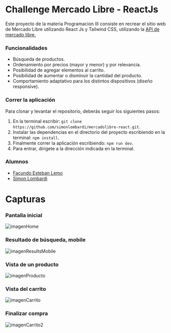 # Challenge Mercado Libre - ReactJs
Este proyecto de la materia Programacion III consiste en recrear el sitio web de Mercado Libre utilizando React Js y Tailwind CSS, utilizando la [API de mercado libre.](https://developers.mercadolibre.com.ar/es_ar/api-docs-es)

### Funcionalidades
- Búsqueda de productos.
- Ordenamiento por precios (mayor y menor) y por relevancia.
- Posibilidad de agregar elementos al carrito.
- Posibilidad de aumentar o disminuir la cantidad del producto.
- Comportamiento adaptativo para los distintos dispositivos (diseño responsive).

### Correr la aplicación
Para clonar y levantar el repositorio, deberás seguir los siguientes pasos:

1. En la terminal escribir: `git clone https://github.com/simonlombardi/mercadolibre-react.git`.
2. Instalar las dependencias en el directorio del proyecto escribiendo en la terminal: `npm install`.
3. Finalmente correr la aplicación escribiendo: `npm run dev`.
4. Para entrar, dirígete a la dirección indicada en la terminal.

### Alumnos
- [Facundo Esteban Lemo](https://github.com/FacuLemo)
- [Simon Lombardi](https://github.com/simonlombardi)


# Capturas
### Pantalla inicial
![imagenHome](https://github.com/simonlombardi/mercadolibre-react/assets/93365238/d1ec53c7-9431-45ee-861f-9b4880e24cd1)
### Resultado de búsqueda, mobile
![imagenResultsMobile](https://github.com/simonlombardi/mercadolibre-react/assets/93365238/5b970c26-70e3-490f-9574-7cb44f180ac5)
### Vista de un producto
![imagenProducto](https://github.com/simonlombardi/mercadolibre-react/assets/93365238/28111e0e-129f-4094-81d8-818a03df5016)
### Vista del carrito
![imagenCarrito](https://github.com/simonlombardi/mercadolibre-react/assets/93365238/e6298952-2544-4c6f-8904-5cc0f4b0d9a8)
### Finalizar compra
![imagenCarrito2](https://github.com/simonlombardi/mercadolibre-react/assets/93365238/efa673b0-792b-4ee6-a808-ad8bc0fcd46e)



